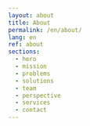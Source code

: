```yaml
---
layout: about
title: About
permalink: /en/about/
lang: en
ref: about
sections:
  - hero
  - mission
  - problems
  - solutions
  - team
  - perspective
  - services
  - contact
---
```

